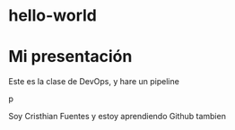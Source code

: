# hello-world
<!DOCTYPE html>
<html>
<head>
  <title>Sobre Mí</title>
</head>
<body>
  <h1>Mi presentación</h1>
  <p>Este es la clase de DevOps, y hare un pipeline</p>p
  <p>Soy Cristhian Fuentes y estoy aprendiendo Github tambien</p>
</body>
</html>


